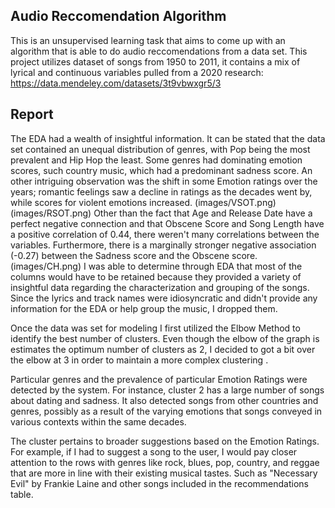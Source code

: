 ## Audio Reccomendation Algorithm

This is an unsupervised learning task that aims to come up with an algorithm that is able to do audio reccomendations from a data set. This project utilizes dataset of songs from 1950 to 2011, it contains a mix of lyrical and continuous variables pulled from a 2020 research: https://data.mendeley.com/datasets/3t9vbwxgr5/3

## Report

The EDA had a wealth of insightful information. It can be stated that the data set contained an unequal distribution of genres, with Pop being the most prevalent and Hip Hop the least. Some genres had dominating emotion scores, such country music, which had a predominant sadness score. An other intriguing observation was the shift in some Emotion ratings over the years; romantic feelings saw a decline in ratings as the decades went by, while scores for violent emotions increased.
(images/VSOT.png) (images/RSOT.png)
Other than the fact that Age and Release Date have a perfect negative connection and that Obscene Score and Song Length have a positive correlation of 0.44, there weren't many correlations between the variables. Furthermore, there is a marginally stronger negative association (-0.27) between the Sadness score and the Obscene score.
(images/CH.png)
I was able to determine through EDA that most of the columns would have to be retained because they provided a variety of insightful data regarding the characterization and grouping of the songs. Since the lyrics and track names were idiosyncratic and didn't provide any information for the EDA or help group the music, I dropped them.


Once the data was set for modeling I first utilized the Elbow Method to identify the best number of clusters. Even though the elbow of the graph is estimates the optimum number of clusters as 2, I decided to got a bit over the elbow at 3 in order to maintain a more complex clustering .


Particular genres and the prevalence of particular Emotion Ratings were detected by the system. For instance, cluster 2 has a large number of songs about dating and sadness. It also detected songs from other countries and genres, possibly as a result of the varying emotions that songs conveyed in various contexts within the same decades.

The cluster pertains to broader suggestions based on the Emotion Ratings. For example, if I had to suggest a song to the user, I would pay closer attention to the rows with genres like rock, blues, pop, country, and reggae that are more in line with their existing musical tastes. Such as "Necessary Evil" by Frankie Laine and other songs included in the recommendations table.